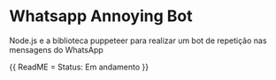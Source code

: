 # Whatsapp Annoying Bot


Node.js e a biblioteca puppeteer para realizar um bot de repetição nas mensagens do WhatsApp
 
 {{ ReadME = Status: Em andamento   }}
